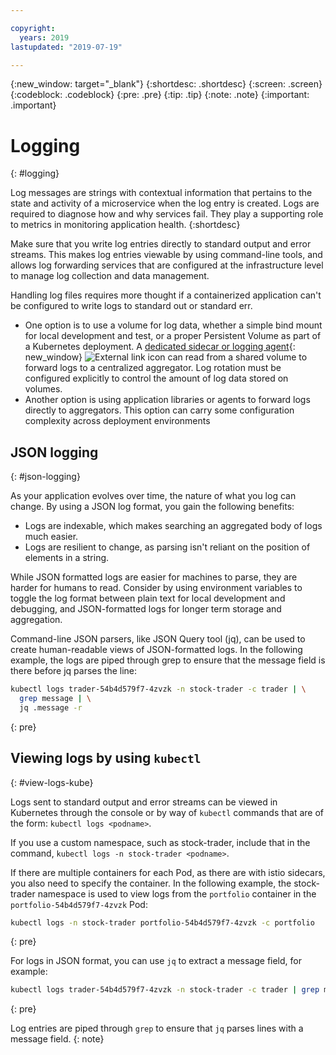 ```yaml
---

copyright:
  years: 2019
lastupdated: "2019-07-19"

---
```


{:new_window: target="_blank"}
{:shortdesc: .shortdesc}
{:screen: .screen}
{:codeblock: .codeblock}
{:pre: .pre}
{:tip: .tip}
{:note: .note}
{:important: .important}

# Logging
{: #logging}

Log messages are strings with contextual information that pertains to the state and activity of a microservice when the log entry is created. Logs are required to diagnose how and why services fail. They play a supporting role to metrics in monitoring application health.
{:shortdesc}

Make sure that you write log entries directly to standard output and error streams. This makes log entries viewable by using command-line tools, and allows log forwarding services that are configured at the infrastructure level to manage log collection and data management.

Handling log files requires more thought if a containerized application can't be configured to write logs to standard out or standard err.

* One option is to use a volume for log data, whether a simple bind mount for local development and test, or a proper Persistent Volume as part of a Kubernetes deployment. A [dedicated sidecar or logging agent](https://kubernetes.io/docs/concepts/cluster-administration/logging/#sidecar-container-with-a-logging-agent){: new_window} ![External link icon](../icons/launch-glyph.svg "External link icon") can read from a shared volume to forward logs to a centralized aggregator. Log rotation must be configured explicitly to control the amount of log data stored on volumes.
* Another option is using application libraries or agents to forward logs directly to aggregators. This option can carry some configuration complexity across deployment environments

## JSON logging
{: #json-logging}

As your application evolves over time, the nature of what you log can change. By using a JSON log format, you gain the following benefits:

* Logs are indexable, which makes searching an aggregated body of logs much easier.
* Logs are resilient to change, as parsing isn't reliant on the position of elements in a string.

While JSON formatted logs are easier for machines to parse, they are harder for humans to read. Consider by using environment variables to toggle the log format between plain text for local development and debugging, and JSON-formatted logs for longer term storage and aggregation.

Command-line JSON parsers, like JSON Query tool (jq), can be used to create human-readable views of JSON-formatted logs. In the following example, the logs are piped through grep to ensure that the message field is there before jq parses the line:

```bash
kubectl logs trader-54b4d579f7-4zvzk -n stock-trader -c trader | \
  grep message | \
  jq .message -r
```
{: pre}

## Viewing logs by using `kubectl`
{: #view-logs-kube}

Logs sent to standard output and error streams can be viewed in Kubernetes through the console or by way of `kubectl` commands that are of the form: `kubectl logs <podname>`.

If you use a custom namespace, such as stock-trader, include that in the command, `kubectl logs -n stock-trader <podname>`.

If there are multiple containers for each Pod, as there are with istio sidecars, you also need to specify the container. In the following example, the stock-trader namespace is used to view logs from the `portfolio` container in the `portfolio-54b4d579f7-4zvzk` Pod:

```bash
kubectl logs -n stock-trader portfolio-54b4d579f7-4zvzk -c portfolio
```
{: pre}

For logs in JSON format, you can use `jq` to extract a message field, for example:

```bash
kubectl logs trader-54b4d579f7-4zvzk -n stock-trader -c trader | grep message | jq .message -r
```
{: pre}

Log entries are piped through `grep` to ensure that `jq` parses lines with a message field.
{: note}
